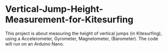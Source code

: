 # Vertical-Jump-Height-Measurement-for-Kitesurfing
This project is about measuring the height of vertical jumps (in Kitesurfing), using a Accelerometer, Gyrometer, Magnetometer, (Barometer). The code will run on an Arduino Nano.

